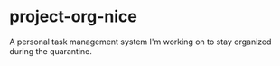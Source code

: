 # project-org-nice
A personal task management system I'm working on to stay organized during the quarantine.
